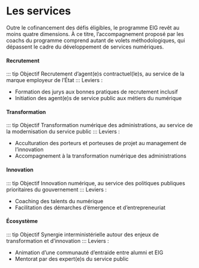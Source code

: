# Les services

Outre le cofinancement des défis éligibles, le programme EIG revêt au moins quatre dimensions. À ce titre, l’accompagnement proposé par les coachs du programme comprend autant de volets méthodologiques, qui dépassent le cadre du développement de services numériques.

#### Recrutement
::: tip Objectif
Recrutement d’agent(e)s contractuel(le)s, au service de la marque employeur de l’État
:::
Leviers :
- Formation des jurys aux bonnes pratiques de recrutement inclusif
- Initiation des agent(e)s de service public aux métiers du numérique

#### Transformation
::: tip Objectif
Transformation numérique des administrations, au service de la modernisation du service public
:::
Leviers :
- Acculturation des porteurs et porteuses de projet au management de l’innovation 
- Accompagnement à la transformation numérique des administrations

#### Innovation
::: tip Objectif 
Innovation numérique, au service des politiques publiques prioritaires du gouvernement
:::
Leviers : 
- Coaching des talents du numérique
- Facilitation des démarches d’émergence et d’entrepreneuriat

#### Écosystème
::: tip Objectif
Synergie interministérielle autour des enjeux de transformation et d’innovation
:::
Leviers : 
- Animation d’une communauté d’entraide entre alumni et EIG
- Mentorat par des expert(e)s du service public